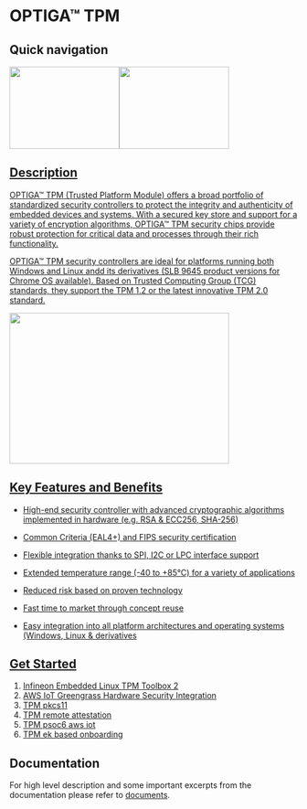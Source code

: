 # OPTIGA&trade; TPM

## Quick navigation

<a href="https://www.infineon.com/cms/en/product/security-smart-card-solutions/optiga-embedded-security-solutions/optiga-tpm"><img src="https://github.com/Infineon/Assets/blob/master/Pictures/optiga_trust_x_gitrepo_tile_1.jpg" width="192" height="144"></a><a href="https://www.infineon.com/cms/en/product/security-smart-card-solutions/optiga-embedded-security-solutions/optiga-tpm/#!documents"><img src="https://github.com/Infineon/Assets/blob/master/Pictures/optiga_trust_x_gitrepo_tile_4.jpg" width="192" height="144">

## Description

OPTIGA™ TPM (Trusted Platform Module) offers a broad portfolio of standardized security controllers to protect the integrity and authenticity of embedded devices and systems. With a secured key store and support for a variety of encryption algorithms, OPTIGA™ TPM security chips provide robust protection for critical data and processes through their rich functionality.

OPTIGA™ TPM security controllers are ideal for platforms running both Windows and Linux andd its derivatives (SLB 9645 product versions for Chrome OS available). Based on Trusted Computing Group (TCG) standards, they support the TPM 1.2 or the latest innovative TPM 2.0 standard.

<img src="https://github.com/Infineon/Assets/blob/master/Pictures/optiga_tpm_general.png" width="384" height="264">
 
## Key Features and Benefits

* High-end security controller with advanced cryptographic algorithms implemented in hardware (e.g. RSA & ECC256, SHA-256)
* Common Criteria (EAL4+) and FIPS security certification
* Flexible integration thanks to SPI, I2C or LPC interface support
* Extended temperature range (-40 to +85°C) for a variety of applications
 
* Reduced risk based on proven technology
* Fast time to market through concept reuse
* Easy integration into all platform architectures and operating systems (Windows, Linux & derivatives

## Get Started

1. [Infineon Embedded Linux TPM Toolbox 2](https://github.com/Infineon/eltt2)
2. [AWS IoT Greengrass Hardware Security Integration](https://github.com/Infineon/amazon-greengrass-hsi-optiga-tpm)
3. [TPM pkcs11](https://github.com/Infineon/pkcs11-optiga-tpm)
6. [TPM remote attestation](https://github.com/Infineon/remote-attestation-optiga-tpm)
7. [TPM psoc6 aws iot](https://github.com/Infineon/mtb-example-psoc6-aws-iot-optiga-tpm)
8. [TPM ek based onboarding](https://github.com/Infineon/ek-based-onboarding-optiga-tpm)

## Documentation

For high level description and some important excerpts from the documentation please refer to [documents](https://www.infineon.com/cms/en/product/security-smart-card-solutions/optiga-embedded-security-solutions/optiga-tpm/?redirId=39899#!documents).
